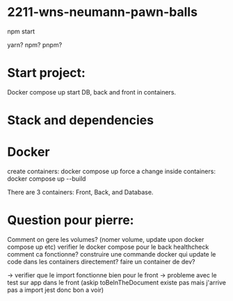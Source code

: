 # 2211-wns-neumann-pawn-balls

npm start

yarn? npm? pnpm?

# Start project:

Docker compose up
  start DB, back and front in containers.

# Stack and dependencies


# Docker

create containers: docker compose up
force a change inside containers: docker compose up --build

There are 3 containers: Front, Back, and Database.

# Question pour pierre:
Comment on gere les volumes? (nomer volume, update upon docker compose up etc)
verifier le docker compose pour le back
healthcheck comment ca fonctionne?
construire une commande docker qui update le code dans les containers directement?
faire un container de dev?

-> verifier que le import fonctionne bien pour le front
-> probleme avec le test sur app dans le front (askip toBeInTheDocument existe pas mais j'arrive pas a import jest donc bon a voir)